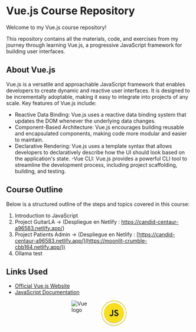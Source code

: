 # Vue.js Course Repository

Welcome to my Vue.js course repository! 

This repository contains all the materials, code, and exercises from my journey through learning Vue.js, a progressive JavaScript framework for building user interfaces.

## About Vue.js

Vue.js is a versatile and approachable JavaScript framework that enables developers to create dynamic and reactive user interfaces. It is designed to be incrementally adoptable, making it easy to integrate into projects of any scale. Key features of Vue.js include:

- Reactive Data Binding: Vue.js uses a reactive data binding system that updates the DOM whenever the underlying data changes.
- Component-Based Architecture: Vue.js encourages building reusable and encapsulated components, making code more modular and easier to maintain.
- Declarative Rendering: Vue.js uses a template syntax that allows developers to declaratively describe how the UI should look based on the application's state.
 -Vue CLI: Vue.js provides a powerful CLI tool to streamline the development process, including project scaffolding, building, and testing.

## Course Outline
Below is a structured outline of the steps and topics covered in this course:

1. Introduction to JavaScript
2. Project GuitarLA -> (Despliegue en Netlify : https://candid-centaur-a96583.netlify.app/)
3. Project Patients Admin -> (Despliegue en Netlify : [https://candid-centaur-a96583.netlify.app/](https://moonlit-crumble-cbb164.netlify.app/))
4. Ollama test
   
## Links Used

- [Official Vue.js Website](https://vuejs.org/)
- [JavaScript Documentation](https://devdocs.io/javascript/)
  
<div style="display: flex; gap: 10px; justify-content: center;">
    <img width="70px" src="https://vuejs.org/images/logo.png" alt="Vue logo">
    <img width="70px" src="https://github.com/Pedro-Murilo/icons-for-readme/blob/main/.github/js-icon.svg" alt="Javascript Icon" />  
</div>


